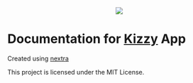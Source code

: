 <div align="center">

<img src="https://kizzydocs.vercel.app/api/og?title=Welcome+to+Kizzy+Documentation">
</div>

# Documentation for [Kizzy](https://github.com/dead8309/Kizzy) App

Created using [nextra](https://nextra.site/)


This project is licensed under the MIT License.
